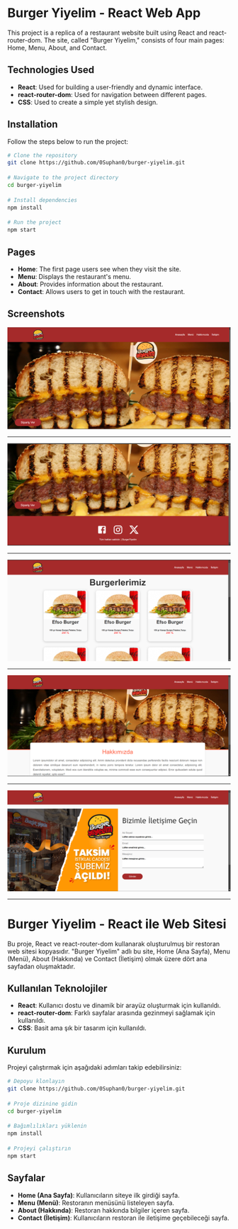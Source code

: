 # Burger Yiyelim - React Web App

This project is a replica of a restaurant website built using React and react-router-dom. The site, called "Burger Yiyelim," consists of four main pages: Home, Menu, About, and Contact.

## Technologies Used
- **React**: Used for building a user-friendly and dynamic interface.
- **react-router-dom**: Used for navigation between different pages.
- **CSS**: Used to create a simple yet stylish design.

## Installation
Follow the steps below to run the project:

```sh
# Clone the repository
git clone https://github.com/0Suphan0/burger-yiyelim.git

# Navigate to the project directory
cd burger-yiyelim

# Install dependencies
npm install

# Run the project
npm start
```

## Pages
- **Home**: The first page users see when they visit the site.
- **Menu**: Displays the restaurant's menu.
- **About**: Provides information about the restaurant.
- **Contact**: Allows users to get in touch with the restaurant.

## Screenshots

<img src="ProjectSS/yemek1.png" width="auto">
<hr>
<img src="ProjectSS/yemek2.png" width="auto">
<hr>
<img src="ProjectSS/yemek3.png" width="auto">
<hr>
<img src="ProjectSS/yemek4.png" width="auto">
<hr>
<img src="ProjectSS/yemek5.png" width="auto">

---

# Burger Yiyelim - React ile Web Sitesi

Bu proje, React ve react-router-dom kullanarak oluşturulmuş bir restoran web sitesi kopyasıdır. "Burger Yiyelim" adlı bu site, Home (Ana Sayfa), Menu (Menü), About (Hakkında) ve Contact (İletişim) olmak üzere dört ana sayfadan oluşmaktadır.

## Kullanılan Teknolojiler
- **React**: Kullanıcı dostu ve dinamik bir arayüz oluşturmak için kullanıldı.
- **react-router-dom**: Farklı sayfalar arasında gezinmeyi sağlamak için kullanıldı.
- **CSS**: Basit ama şık bir tasarım için kullanıldı.

## Kurulum
Projeyi çalıştırmak için aşağıdaki adımları takip edebilirsiniz:

```sh
# Depoyu klonlayın
git clone https://github.com/0Suphan0/burger-yiyelim.git

# Proje dizinine gidin
cd burger-yiyelim

# Bağımlılıkları yüklenin
npm install

# Projeyi çalıştırın
npm start
```

## Sayfalar
- **Home (Ana Sayfa)**: Kullanıcıların siteye ilk girdiği sayfa.
- **Menu (Menü)**: Restoranın menüsünü listeleyen sayfa.
- **About (Hakkında)**: Restoran hakkında bilgiler içeren sayfa.
- **Contact (İletişim)**: Kullanıcıların restoran ile iletişime geçebileceği sayfa.





